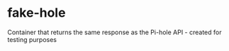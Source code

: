 # fake-hole
Container that returns the same response as the Pi-hole API - created for testing purposes
